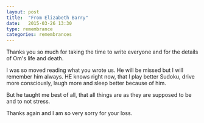 ```yaml
---
layout: post
title:  "From Elizabeth Barry"
date:   2015-03-26 13:30
type: remembrance
categories: remembrances
---
```


Thanks you so much for taking the time to write everyone and for the details of Om's life and death.

I was so moved reading what you wrote us. He will be missed but I will remember him always. HE knows right now, that I play better Sudoku, drive more consciously, laugh more and sleep better because of him.  

But he taught me best of all, that all things are as they are supposed to be and to not stress.

Thanks again and I am so very sorry for your loss.
